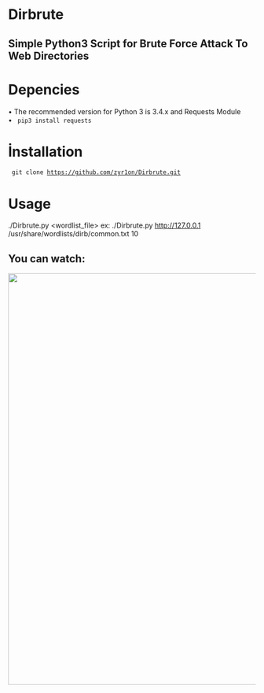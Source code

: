 # Dirbrute
Simple Python3 Script for Brute Force Attack To Web Directories
----------
# Depencies
• The recommended version for Python 3 is 3.4.x and Requests Module <br>
• <code> pip3 install requests </code> 

# İnstallation
<code> git clone https://github.com/zyr1on/Dirbrute.git </code>

# Usage
./Dirbrute.py <target> <wordlist_file> <threads>
 ex: ./Dirbrute.py http://127.0.0.1 /usr/share/wordlists/dirb/common.txt 10

You can watch:
-----------
<a href="https://asciinema.org/a/x6v5mhhKb74xbRUAudezfuMZL?autoplay=1"><img src="https://asciinema.org/a/x6v5mhhKb74xbRUAudezfuMZL.png" width="836"/></a>


